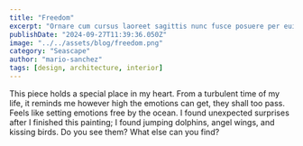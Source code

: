 ```yaml
---
title: "Freedom"
excerpt: "Ornare cum cursus laoreet sagittis nunc fusce posuere per euismod dis vehicula a, semper fames lacus maecenas dictumst pulvinar neque enim non potenti. Torquent hac sociosqu eleifend potenti."
publishDate: "2024-09-27T11:39:36.050Z"
image: "../../assets/blog/freedom.png"
category: "Seascape"
author: "mario-sanchez"
tags: [design, architecture, interior]
---
```


This piece holds a special place in my heart. From a turbulent time of my life, it reminds me however high the emotions can get, they shall too pass. Feels like setting emotions free by the ocean. I found unexpected surprises after I finished this painting; I found jumping dolphins, angel wings, and kissing birds. Do you see them? What else can you find?
